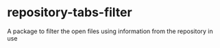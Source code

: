 # repository-tabs-filter
A package to filter the open files using information from the repository in use
